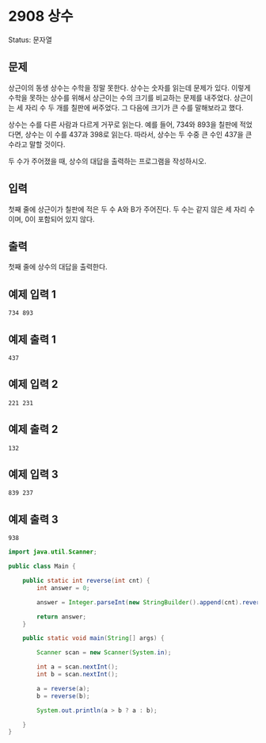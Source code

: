 # 2908 상수

Status: 문자열

## 문제

상근이의 동생 상수는 수학을 정말 못한다. 상수는 숫자를 읽는데 문제가 있다. 이렇게 수학을 못하는 상수를 위해서 상근이는 수의 크기를 비교하는 문제를 내주었다. 상근이는 세 자리 수 두 개를 칠판에 써주었다. 그 다음에 크기가 큰 수를 말해보라고 했다.

상수는 수를 다른 사람과 다르게 거꾸로 읽는다. 예를 들어, 734와 893을 칠판에 적었다면, 상수는 이 수를 437과 398로 읽는다. 따라서, 상수는 두 수중 큰 수인 437을 큰 수라고 말할 것이다.

두 수가 주어졌을 때, 상수의 대답을 출력하는 프로그램을 작성하시오.

## 입력

첫째 줄에 상근이가 칠판에 적은 두 수 A와 B가 주어진다. 두 수는 같지 않은 세 자리 수이며, 0이 포함되어 있지 않다.

## 출력

첫째 줄에 상수의 대답을 출력한다.

## 예제 입력 1

```
734 893

```

## 예제 출력 1

```
437

```

## 예제 입력 2

```
221 231

```

## 예제 출력 2

```
132

```

## 예제 입력 3

```
839 237

```

## 예제 출력 3

```
938
```

```java
import java.util.Scanner;

public class Main {

	public static int reverse(int cnt) {
		int answer = 0;

		answer = Integer.parseInt(new StringBuilder().append(cnt).reverse().toString());

		return answer;
	}

	public static void main(String[] args) {

		Scanner scan = new Scanner(System.in);

		int a = scan.nextInt();
		int b = scan.nextInt();

		a = reverse(a);
		b = reverse(b);

		System.out.println(a > b ? a : b);

	}
}
```
